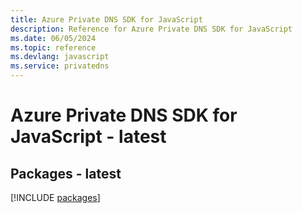 ```yaml
---
title: Azure Private DNS SDK for JavaScript
description: Reference for Azure Private DNS SDK for JavaScript
ms.date: 06/05/2024
ms.topic: reference
ms.devlang: javascript
ms.service: privatedns
---
```

# Azure Private DNS SDK for JavaScript - latest
## Packages - latest
[!INCLUDE [packages](private-dns-index.md)]
